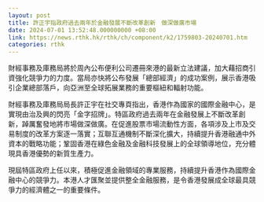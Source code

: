 ```yaml
---
layout: post
title: 許正宇指政府過去兩年於金融發展不斷改革創新　做深做廣市場
date: 2024-07-01 13:52:48.000000000 +08:00
link: https://news.rthk.hk/rthk/ch/component/k2/1759803-20240701.htm
categories: rthk
---
```


財經事務及庫務局將於周內公布便利公司遷冊來港的最新立法建議，加大藉招商引資強化競爭力的力度。當局亦快將公布發展「總部經濟」的成功案例，展示香港吸引企業總部落戶，向亞洲至全球拓展業務的重要樞紐和輻射功能。 

財經事務及庫務局局長許正宇在社交專頁指出，香港作為國家的國際金融中心，是實現由治及興的閃亮「金字招牌」。特區政府過去兩年在金融發展上不斷改革創新，踔厲奮發地將市場做深做廣。在促進股票市場流動性方面，各項涉及上市及交易制度的改革方案逐一落實；互聯互通機制不斷深化擴大，持續提升香港融通中外資本的戰略功能；鞏固香港在綠色金融及金融科技發展上的全球領導地位，充分體現具香港優勢的新質生產力。

現屆特區政府上任以來，積極促進金融領域的專業服務，持續提升香港作為國際金融中心的競爭力。本港人才匯聚並提供整全金融服務，是令香港發展成全球最具競爭力的經濟體之一的重要條件。
